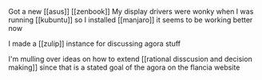Got a new [[asus]] [[zenbook]] My display drivers were wonky when I was running [[kubuntu]] so I installed [[manjaro]] it seems to be working better now

I made a [[zulip]] instance for discussing agora stuff

I'm mulling over ideas on how to extend [[rational disscusion and decision making]] since that is a stated goal of the agora on the flancia website
